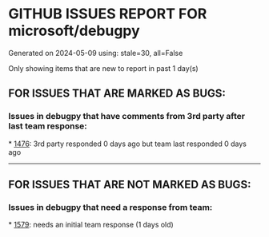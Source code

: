
# GITHUB ISSUES REPORT FOR microsoft/debugpy


Generated on 2024-05-09 using: stale=30, all=False


Only showing items that are new to report in past 1 day(s)


## FOR ISSUES THAT ARE MARKED AS BUGS:


### Issues in debugpy that have comments from 3rd party after last team response:


\* [1476](https://github.com/microsoft/debugpy/issues/1476 "Python3.12 Unable to attach to PID (Jupyter python process)"): 3rd party responded 0 days ago but team last responded 0 days ago

---

## FOR ISSUES THAT ARE NOT MARKED AS BUGS:


### Issues in debugpy that need a response from team:


\* [1579](https://github.com/microsoft/debugpy/issues/1579 "Debugger times out if shell startup is &quot;slow&quot;"): needs an initial team response (1 days old)
